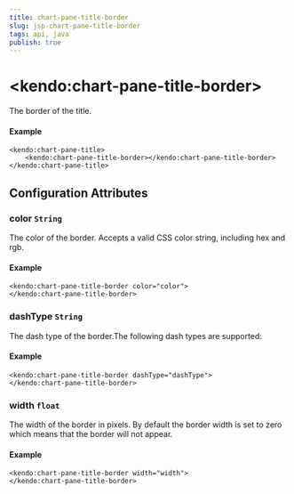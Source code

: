 ```yaml
---
title: chart-pane-title-border
slug: jsp-chart-pane-title-border
tags: api, java
publish: true
---
```


# \<kendo:chart-pane-title-border\>

The border of the title.

#### Example
    <kendo:chart-pane-title>
        <kendo:chart-pane-title-border></kendo:chart-pane-title-border>
    </kendo:chart-pane-title>

## Configuration Attributes

### color `String`

The color of the border. Accepts a valid CSS color string, including hex and rgb.

#### Example
    <kendo:chart-pane-title-border color="color">
    </kendo:chart-pane-title-border>

### dashType `String`

The dash type of the border.The following dash types are supported:

#### Example
    <kendo:chart-pane-title-border dashType="dashType">
    </kendo:chart-pane-title-border>

### width `float`

The width of the border in pixels. By default the border width is set to zero which means that the border will not appear.

#### Example
    <kendo:chart-pane-title-border width="width">
    </kendo:chart-pane-title-border>

